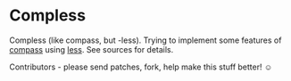 Compless
========

Compless (like compass, but -less). Trying to implement some features of
[compass][] using [less][]. See sources for details.

Contributors - please send patches, fork, help make this stuff better! ☺



[compass]: http://compass-style.org/
[less]: http://lesscss.org/

